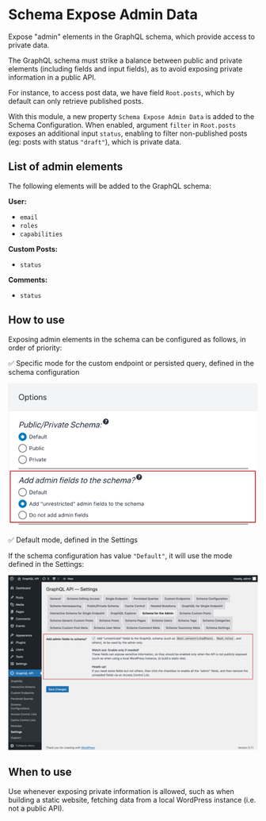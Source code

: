 # Schema Expose Admin Data

Expose "admin" elements in the GraphQL schema, which provide access to private data.

The GraphQL schema must strike a balance between public and private elements (including fields and input fields), as to avoid exposing private information in a public API.

For instance, to access post data, we have field `Root.posts`, which by default can only retrieve published posts.

With this module, a new property `Schema Expose Admin Data` is added to the Schema Configuration. When enabled, argument `filter` in `Root.posts` exposes an additional input `status`, enabling to filter non-published posts (eg: posts with status `"draft"`), which is private data.

## List of admin elements

The following elements will be added to the GraphQL schema:

**User:**

- `email`
- `roles`
- `capabilities`

**Custom Posts:**

- `status`

**Comments:**

- `status`

## How to use

Exposing admin elements in the schema can be configured as follows, in order of priority:

✅ Specific mode for the custom endpoint or persisted query, defined in the schema configuration

<a href="../../images/schema-configuration-adding-admin-fields-to-schema.png" target="_blank">![Adding admin fields to the schema, set in the Schema configuration](../../images/schema-configuration-adding-admin-fields-to-schema.png "Adding admin fields to the schema, set in the Schema configuration")</a>

✅ Default mode, defined in the Settings

If the schema configuration has value `"Default"`, it will use the mode defined in the Settings:

<a href="../../images/settings-admin-schema.png" target="_blank">![Schema Expose Admin Data, in the Settings](../../images/settings-admin-schema.png "Schema Expose Admin Data, in the Settings")</a>

## When to use

Use whenever exposing private information is allowed, such as when building a static website, fetching data from a local WordPress instance (i.e. not a public API).
